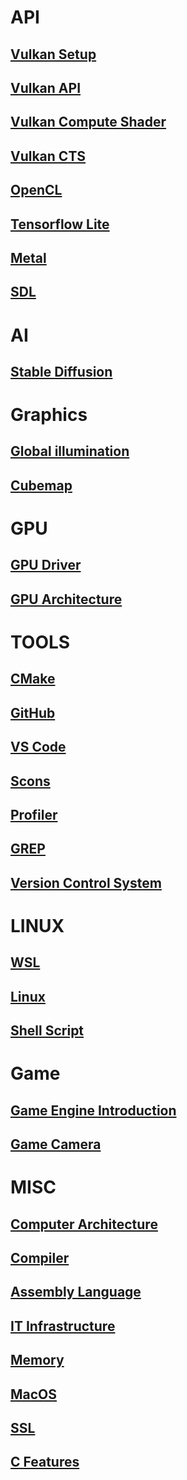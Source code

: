 # API
## [Vulkan Setup](https://github.com/gpuwangge/Wiki/blob/main/documents/VulkanSetup.md)  
## [Vulkan API](https://github.com/gpuwangge/Wiki/blob/main/documents/VulkanAPI.md)  
## [Vulkan Compute Shader](https://github.com/gpuwangge/Wiki/blob/main/documents/VulkanComputeShader.md)  
## [Vulkan CTS](https://github.com/gpuwangge/Wiki/blob/main/documents/VulkanCTS.md)  
## [OpenCL](https://github.com/gpuwangge/Wiki/blob/main/documents/OpenCL.md)  
## [Tensorflow Lite](https://github.com/gpuwangge/Wiki/blob/main/documents/TensorflowLite.md)  
## [Metal](https://github.com/gpuwangge/Wiki/blob/main/documents/Metal.md)   
## [SDL](https://github.com/gpuwangge/Wiki/blob/main/documents/SDL.md)   

# AI
## [Stable Diffusion](https://github.com/gpuwangge/Wiki/blob/main/documents/StableDiffusion.md)   

# Graphics
## [Global illumination](https://github.com/gpuwangge/Wiki/blob/main/documents/Globalillumination.md)   
## [Cubemap](https://github.com/gpuwangge/Wiki/blob/main/documents/Cubemap.md)   

# GPU
## [GPU Driver](https://github.com/gpuwangge/Wiki/blob/main/documents/GPUDriver.md)  
## [GPU Architecture](https://github.com/gpuwangge/Wiki/blob/main/documents/GPUArchitecture.md)   

# TOOLS
## [CMake](https://github.com/gpuwangge/Wiki/blob/main/documents/CMake.md)  
## [GitHub](https://github.com/gpuwangge/Wiki/blob/main/documents/GitHub.md)  
## [VS Code](https://github.com/gpuwangge/Wiki/blob/main/documents/VSCode.md)  
## [Scons](https://github.com/gpuwangge/Wiki/blob/main/documents/Scons.md) 
## [Profiler](https://github.com/gpuwangge/Wiki/blob/main/documents/Profiler.md) 
## [GREP](https://github.com/gpuwangge/Wiki/blob/main/documents/GREP.md) 
## [Version Control System](https://github.com/gpuwangge/Wiki/blob/main/documents/VersionControlSystem.md) 

# LINUX
## [WSL](https://github.com/gpuwangge/Wiki/blob/main/documents/WSL.md)  
## [Linux](https://github.com/gpuwangge/Wiki/blob/main/documents/Linux.md)  
## [Shell Script](https://github.com/gpuwangge/Wiki/blob/main/documents/ShellScript.md)  

# Game
## [Game Engine Introduction](https://github.com/gpuwangge/Wiki/blob/main/documents/GameEngineIntroduction.md)  
## [Game Camera](https://github.com/gpuwangge/Wiki/blob/main/documents/GameCamera.md)  

# MISC
## [Computer Architecture](https://github.com/gpuwangge/Wiki/blob/main/documents/ComputerArchitecture.md)  
## [Compiler](https://github.com/gpuwangge/Wiki/blob/main/documents/Compiler.md)  
## [Assembly Language](https://github.com/gpuwangge/Wiki/blob/main/documents/AssemblyLanguage.md) 
## [IT Infrastructure](https://github.com/gpuwangge/Wiki/blob/main/documents/ITInfrastructure.md)   
## [Memory](https://github.com/gpuwangge/Wiki/blob/main/documents/Memory.md)  
## [MacOS](https://github.com/gpuwangge/Wiki/blob/main/documents/MacOS.md) 
## [SSL](https://github.com/gpuwangge/Wiki/blob/main/documents/SSL.md)   
## [C Features](https://github.com/gpuwangge/Wiki/blob/main/documents/CFeatures.md)   


 

 

 

 



   

 












